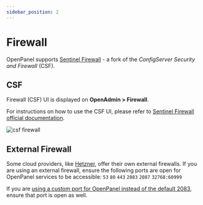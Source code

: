 ```yaml
---
sidebar_position: 2
---
```


# Firewall

OpenPanel supports [Sentinel Firewall](https://sentinelfirewall.org/) - a fork of the *ConfigServer Security and Firewall* (CSF).

## CSF

Firewall (CSF) UI is displayed on **OpenAdmin > Firewall**.

For instructions on how to use the CSF UI, please refer to [Sentinel Firewall official documentation](https://sentinelfirewall.org/docs/usage/introduction/).

![csf firewall](/img/admin/firewall_csf.png)


## External Firewall

Some cloud providers, like [Hetzner](https://docs.hetzner.com/robot/dedicated-server/firewall/), offer their own external firewalls. If you are using an external firewall, ensure the following ports are open for OpenPanel services to be accessible: `53` `80` `443` `2083` `2087` `32768:60999`

If you are [using a custom port for OpenPanel instead of the default 2083](/docs/admin/settings/general/#change-openpanel-port), ensure that port is open as well.

